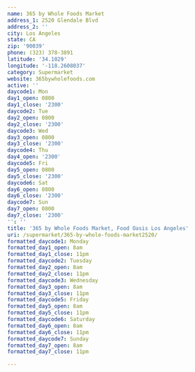 ```yaml
---
name: 365 by Whole Foods Market
address_1: 2520 Glendale Blvd
address_2: ''
city: Los Angeles
state: CA
zip: '90039'
phone: (323) 378-3891
latitude: '34.1029'
longitude: '-118.2608037'
category: Supermarket
website: 365bywholefoods.com
active: ''
daycode1: Mon
day1_open: 0800
day1_close: '2300'
daycode2: Tue
day2_open: 0800
day2_close: '2300'
daycode3: Wed
day3_open: 0800
day3_close: '2300'
daycode4: Thu
day4_open: '2300'
daycode5: Fri
day5_open: 0800
day5_close: '2300'
daycode6: Sat
day6_open: 0800
day6_close: '2300'
daycode7: Sun
day7_open: 0800
day7_close: '2300'
'': ''
title: '365 by Whole Foods Market, Food Oasis Los Angeles'
uri: /supermarket/365-by-whole-foods-market2520/
formatted_daycode1: Monday
formatted_day1_open: 8am
formatted_day1_close: 11pm
formatted_daycode2: Tuesday
formatted_day2_open: 8am
formatted_day2_close: 11pm
formatted_daycode3: Wednesday
formatted_day3_open: 8am
formatted_day3_close: 11pm
formatted_daycode5: Friday
formatted_day5_open: 8am
formatted_day5_close: 11pm
formatted_daycode6: Saturday
formatted_day6_open: 8am
formatted_day6_close: 11pm
formatted_daycode7: Sunday
formatted_day7_open: 8am
formatted_day7_close: 11pm

---
```


